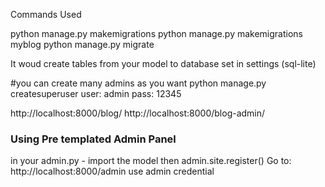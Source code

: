 Commands Used

python manage.py makemigrations
python manage.py makemigrations myblog
python manage.py migrate

It woud create tables from your model to database set in settings (sql-lite)

#you can create many admins as you want
python manage.py createsuperuser 
user: admin
pass: 12345

http://localhost:8000/blog/
http://localhost:8000/blog-admin/



### Using Pre templated Admin Panel
in your admin.py - import the model then
admin.site.register(<your desired model>)
Go to:
http://localhost:8000/admin
use admin credential

